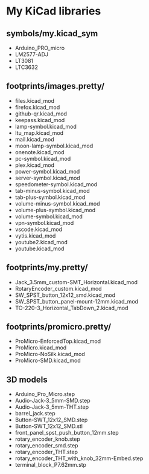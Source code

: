 # My KiCad libraries
## symbols/my.kicad_sym
- Arduino_PRO_micro
- LM2577-ADJ
- LT3081
- LTC3632
## footprints/images.pretty/
- files.kicad_mod
- firefox.kicad_mod
- github-qr.kicad_mod
- keepass.kicad_mod
- lamp-symbol.kicad_mod
- ltu_map.kicad_mod
- mail.kicad_mod
- moon-lamp-symbol.kicad_mod
- onenote.kicad_mod
- pc-symbol.kicad_mod
- plex.kicad_mod
- power-symbol.kicad_mod
- server-symbol.kicad_mod
- speedometer-symbol.kicad_mod
- tab-minus-symbol.kicad_mod
- tab-plus-symbol.kicad_mod
- volume-minus-symbol.kicad_mod
- volume-plus-symbol.kicad_mod
- volume-symbol.kicad_mod
- vpn-symbol.kicad_mod
- vscode.kicad_mod
- vytis.kicad_mod
- youtube2.kicad_mod
- youtube.kicad_mod
## footprints/my.pretty/
- Jack_3.5mm_custom-SMT_Horizontal.kicad_mod
- RotaryEncoder_custom.kicad_mod
- SW_SPST_button_12x12_smd.kicad_mod
- SW_SPST_button_panel-mount-12mm.kicad_mod
- TO-220-3_Horizontal_TabDown_2.kicad_mod
## footprints/promicro.pretty/
- ProMicro-EnforcedTop.kicad_mod
- ProMicro.kicad_mod
- ProMicro-NoSilk.kicad_mod
- ProMicro-SMD.kicad_mod
## 3D models
- Arduino_Pro_Micro.step
- Audio-Jack-3_5mm-SMD.step
- Audio-Jack-3_5mm-THT.step
- barrel_jack.step
- Button-SWT_12x12_SMD.step
- Button-SWT_12x12_SMD.stl
- front_panel_spst_push_button_12mm.step
- rotary_encoder_knob.step
- rotary_encoder_smd.step
- rotary_encoder_THT.step
- rotary_encoder_THT_with_knob_32mm-Embed.step
- terminal_block_P7.62mm.stp
